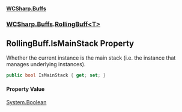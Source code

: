 #### [WCSharp.Buffs](README.md 'README')
### [WCSharp.Buffs](WCSharp.Buffs.md 'WCSharp.Buffs').[RollingBuff&lt;T&gt;](WCSharp.Buffs.RollingBuff_T_.md 'WCSharp.Buffs.RollingBuff<T>')

## RollingBuff<T>.IsMainStack Property

Whether the current instance is the main stack (i.e. the instance that manages underlying instances).

```csharp
public bool IsMainStack { get; set; }
```

#### Property Value
[System.Boolean](https://docs.microsoft.com/en-us/dotnet/api/System.Boolean 'System.Boolean')
